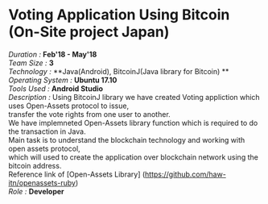 # Voting Application Using Bitcoin (On-Site project Japan)  
*Duration :* **Feb'18 - May'18**  
*Team Size :* **3**  
*Technology :* **Java(Android), BitcoinJ(Java library for Bitcoin) **  
*Operating System :* **Ubuntu 17.10**   
*Tools Used :* **Android Studio**  
*Description :* Using BitcoinJ library we have created Voting appliction which uses Open-Assets protocol to issue,   
transfer the vote rights from one user to another.   
We have implemneted Open-Assets library function which is required to do the transaction in Java.   
Main task is to understand the blockchain technology and working with open assets protocol,   
which will used to create the application over blockchain network using the bitcoin address.  
Reference link of [Open-Assets Library]  (https://github.com/haw-itn/openassets-ruby)   
*Role :* **Developer**  
